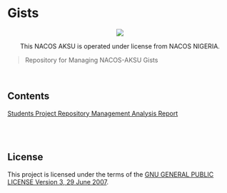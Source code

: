 # Gists

<div align="center">

<img src="https://i.ibb.co/9p9zqZh/nacos-seal.png"/>

</div>

<p align="center">
            This NACOS AKSU is operated under license from NACOS NIGERIA.
</p>

> Repository for Managing NACOS-AKSU Gists

<br>

## Contents

[Students Project Repository Management Analysis Report](gists/Students%20Project%20Repository%20Management%20Analysis%20Report.md)

<br>
<br>

## License

This project is licensed under the terms of the [GNU GENERAL PUBLIC LICENSE Version 3, 29 June 2007](LICENSE).